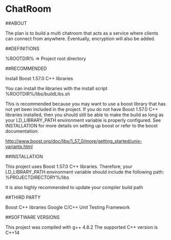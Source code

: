 # ChatRoom

##ABOUT

The plan is to build a multi chatroom that acts as a service where clients can connect from anywhere.
Eventually, encryption will also be added.





##DEFINITIONS

%ROOTDIR% => Project root directory








##RECOMMENDED

Install Boost 1.57.0 C++ libraries

You can install the libraries with the install script %ROOTDIR%/libs/buildLibs.sh

This is recommended because you may want to use a boost library that has not yet been
included in the project. If you do not have Boost 1.57.0 C++ libraries installed, then
you should still be able to make the build as long as your LD_LIBRARY_PATH environment
variable is properly configured. See INSTALLATION for more details on setting up boost
or refer to the boost documentation: 

http://www.boost.org/doc/libs/1_57_0/more/getting_started/unix-variants.html











##INSTALLATION

This project uses Boost 1.57.0 C++ libraries.
Therefore, your LD_LIBRARY_PATH environment variable should include the following path:
%PROJECTDIRECTORY%/libs

It is also highly recommended to update your compiler build path
















##THIRD PARTY

Boost C++ libraries
Google C/C++ Unit Testing Framework
















##SOFTWARE VERSIONS

This project was compiled with g++ 4.8.2 
The supported C++ version is C++14
